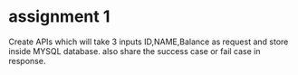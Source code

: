 # assignment 1
Create APIs which will take 3 inputs ID,NAME,Balance as request and store inside MYSQL database. also share the success case or fail case in response.
